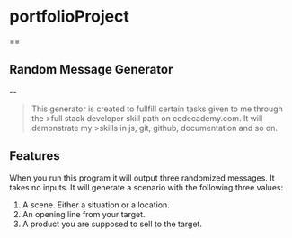 # portfolioProject
==

## Random Message Generator
--

>This generator is created to fullfill certain tasks given to me through the >full stack developer skill path on codecademy.com. It will demonstrate my >skills in js, git, github, documentation and so on.

## Features
When you run this program it will output three randomized messages. It takes no inputs. It will generate a scenario with the following three values:
1. A scene.
    Either a situation or a location.
2. An opening line from your target.
3. A product you are supposed to sell to the target.